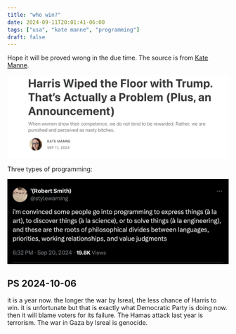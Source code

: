 ```yaml
---
title: "who win?"
date: 2024-09-11T20:01:41-06:00
tags: ["usa", "kate manne", "programming"]
draft: false
---
```


Hope it will be proved wrong in the due time. The source is from [Kate Manne](https://substack.com/@katemanne/p-148785044).

![kate manne substack](katemanne.png)

Three types of programming:

![programming](programming3types.png)

## PS 2024-10-06

it is a year now. the longer the war by Isreal, the less chance of Harris to win. it is unfortunate but that is exactly what Democratic Party is doing now. then it will blame voters for its failure. The Hamas attack last year is terrorism. The war in Gaza by Isreal is genocide.  
